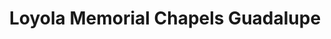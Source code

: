 ---
title: "Loyola Memorial Chapels Guadalupe"
url: /makati/loyola-memorial-chapels-guadalupe/
shop: funeral directors
---
